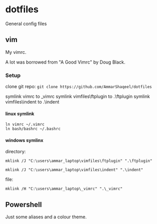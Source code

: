 # dotfiles
General config files

## vim

My vimrc. 

A lot was borrowed from "A Good Vimrc" by Doug Black.


### Setup
clone git repo: `git clone https://github.com/AmmarShaqeel/dotfiles`

symlink vimrc to \_vimrc
symlink vimfiles\ftplugin to .\ftplugin
symlink vimfiles\indent to .\indent


#### linux symlink

    ln vimrc ~/.vimrc
    ln bash/bashrc ~/.bashrc


#### windows symlinx
directory: 

    mklink /J "C:\users\ammar_laptop\vimfiles\ftplugin" ".\ftplugin"

    mklink /J "C:\users\ammar_laptop\vimfiles\indent" ".\indent"

file: 

    mklink /H "C:\users\ammar_laptop\_vimrc" ".\_vimrc"


## Powershell
Just some aliases and a colour theme.   

